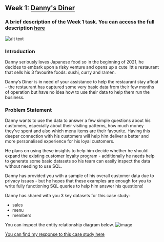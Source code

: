 ## Week 1: [Danny's Diner](https://8weeksqlchallenge.com/case-study-1/)

### A brief description of the Week 1 task. You can access the full description [here](https://8weeksqlchallenge.com/case-study-1/)

![alt text](https://8weeksqlchallenge.com/images/case-study-designs/1.png)

### Introduction
Danny seriously loves Japanese food so in the beginning of 2021, he decides to embark upon a risky venture and opens up a cute little restaurant that sells his 3 favourite foods: sushi, curry and ramen.

Danny’s Diner is in need of your assistance to help the restaurant stay afloat - the restaurant has captured some very basic data from their few months of operation but have no idea how to use their data to help them run the business.

### Problem Statement
Danny wants to use the data to answer a few simple questions about his customers, especially about their visiting patterns, how much money they’ve spent and also which menu items are their favourite. Having this deeper connection with his customers will help him deliver a better and more personalised experience for his loyal customers.

He plans on using these insights to help him decide whether he should expand the existing customer loyalty program - additionally he needs help to generate some basic datasets so his team can easily inspect the data without needing to use SQL.

Danny has provided you with a sample of his overall customer data due to privacy issues - but he hopes that these examples are enough for you to write fully functioning SQL queries to help him answer his questions!

Danny has shared with you 3 key datasets for this case study:

- sales
- menu
- members

You can inspect the entity relationship diagram below.
![image](https://user-images.githubusercontent.com/71897261/234846335-4b77cd07-9a71-4a93-b6a0-4beb66df6145.png)

[You can find my response to this case study here](https://github.com/Mubarakbabs/SQL-Data-With-Danny-8-week-SQL-Challenge/blob/main/Week%201%20Solution.sql)
